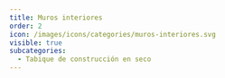 ```yaml
---
title: Muros interiores
order: 2
icon: /images/icons/categories/muros-interiores.svg
visible: true
subcategories:
  - Tabique de construcción en seco
---
```

